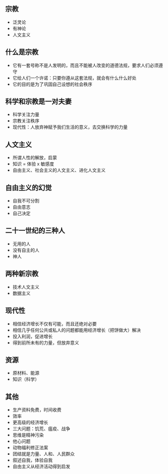 ## 宗教

- 泛灵论
- 有神论
- 人文主义

## 什么是宗教

- 它有一套号称不是人发明的，而且不能被人改变的道德法规，要求人们必须遵守
- 它给人们一个许诺：只要你遵从这套法规，就会有什么什么好处
- 它的目的是为了巩固自己设想的社会秩序

## 科学和宗教是一对夫妻

- 科学关注力量
- 宗教关注秩序
- 现代性：人放弃神赋予我们生活的意义，去交换科学的力量

## 人文主义

- 所谓人性的解放，启蒙
- 知识 = 体验 x 敏感度
- 自由主义、社会主义的人文主义、进化人文主义

## 自由主义的幻觉

- 自我不可分割
- 自由意志
- 自己决定

## 二十一世纪的三种人

- 无用的人
- 没有自主的人
- 神人

## 两种新宗教

- 技术人文主义
- 数据主义

## 现代性

- 相信经济增长不仅有可能，而且还绝对必要
- 相信几乎任何公共或私人的问题都能用经济增长（把饼做大）解决
- 投入利润，促进增长
- 得到前所未有的力量，但放弃意义

## 资源

- 原材料、能源
- 知识（科学）

## 其他

- 生产资料免费，时间收费
- 效率
- 更高级的经济增长
- 三大问题：饥荒、瘟疫、战争
- 思维是精神污染
- 他心问题
- 动物福利修正法案
- 团结就是力量、人和、人民群众
- 叙述自我，体验自我
- 自由主义从经济活动得到启发